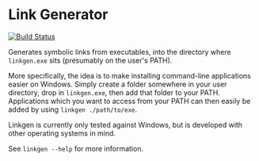# Link Generator

[![Build Status](https://dev.azure.com/jjcamp/Path%20Tools/_apis/build/status/jjcamp.linkgen?branchName=master)](https://dev.azure.com/jjcamp/Path%20Tools/_build/latest?definitionId=1&branchName=master)

Generates symbolic links from executables, into the directory where
`linkgen.exe` sits (presumably on the user's PATH).

More specifically, the idea is to make installing command-line applications
easier on Windows. Simply create a folder somewhere in your user directory, drop
in `linkgen.exe`, then add that folder to your PATH. Applications which you want
to access from your PATH can then easily be added by using
`linkgen ./path/to/exe`.

Linkgen is currently only tested against Windows, but is developed with other
operating systems in mind.

See `linkgen --help` for more information.